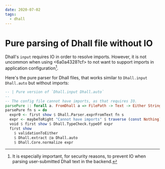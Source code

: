 ```yaml
---
date: 2020-07-02
tags:
  - dhall
---
```


# Pure parsing of Dhall file without IO

Dhall's `input` requires IO in order to resolve imports. However, it is not uncommon when using <6a0a4328?cf> to not want to support imports in application configuration[^sec].

Here's the pure parser for Dhall files, that works similar to `Dhall.input Dhall.auto` but without imports:

```haskell
-- | Pure version of `Dhall.input Dhall.auto`
--
-- The config file cannot have imports, as that requires IO.
parsePure :: forall a. FromDhall a => FilePath -> Text -> Either String a
parsePure fn s = do
  expr0 <- first show $ Dhall.Parser.exprFromText fn s
  expr <- maybeToRight "Cannot have imports" $ traverse (const Nothing) expr0
  void $ first show $ Dhall.TypeCheck.typeOf expr
  first show
    $ validationToEither
    $ Dhall.extract @a Dhall.auto
    $ Dhall.Core.normalize expr
```

[^sec]: It is especially important, for security reasons, to prevent IO when parsing user-submitted Dhall text in the backend.

[^cite]: See [this forum post](https://discourse.dhall-lang.org/t/pure-parsing-of-dhall-files/292?u=srid) for background discussion.
